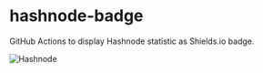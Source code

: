 # hashnode-badge
GitHub Actions to display Hashnode statistic as Shields.io badge.

![Hashnode](https://img.shields.io/endpoint?url=https://raw.githubusercontent.com/namitoyokota/hashnode-badge/main/stats.json)